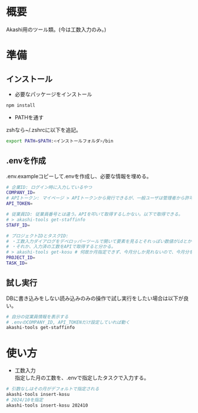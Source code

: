 # 概要

Akashi用のツール類。(今は工数入力のみ。)

# 準備

## インストール

- 必要なパッケージをインストール

```sh
npm install
```

- PATHを通す

zshなら~/.zshrcに以下を追記。

```sh
export PATH=$PATH:<インストールフォルダ>/bin
```

## .envを作成

.env.exampleコピーして.envを作成し、必要な情報を埋める。  

```sh
# 企業ID: ログイン時に入力しているやつ
COMPANY_ID=
# APIトークン: マイページ > APIトークンから発行できるが、一般ユーザは管理者から許可がないと発行できない
API_TOKEN=

# 従業員ID: 従業員番号とは違う。APIを叩いて取得するしかない。以下で取得できる。
# > akashi-tools get-staffinfo
STAFF_ID=

# プロジェクトIDとタスクID:
# ・工数入力ダイアログをデベロッパーツールで開いて要素を見るとそれっぽい数値がidとかclassに入ってるので頑張って見つける。
# ・それか、入力済の工数をAPIで取得すると分かる。
# > akashi-tools get-kosu # 何故か月指定できず、今月分しか見れないので、今月分を一箇所入力してみてからAPI叩くと良い。
PROJECT_ID=
TASK_ID=
```

## 試し実行

DBに書き込みをしない読み込みのみの操作で試し実行をしたい場合は以下が良い。

```sh
# 自分の従業員情報を表示する
# .envのCOMPANY_ID, API_TOKENだけ設定していれば動く
akashi-tools get-staffinfo
```

# 使い方

- 工数入力  
指定した月の工数を、.envで指定したタスクで入力する。

```sh
# 引数なしはその月がデフォルトで指定される
akashi-tools insert-kosu
# 2024/10を指定
akashi-tools insert-kosu 202410
```

